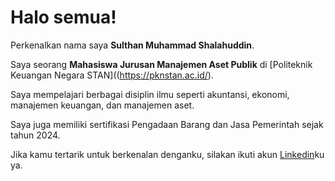 # Halo semua! 

Perkenalkan nama saya **Sulthan Muhammad Shalahuddin**.<br>

Saya seorang **Mahasiswa Jurusan Manajemen Aset Publik** di [Politeknik Keuangan Negara STAN]((https://pknstan.ac.id/).<br>

Saya mempelajari berbagai disiplin ilmu seperti akuntansi, ekonomi, manajemen keuangan, dan manajemen aset.<br>

Saya juga memiliki sertifikasi Pengadaan Barang dan Jasa Pemerintah sejak tahun 2024.<br>

Jika kamu tertarik untuk berkenalan denganku, silakan ikuti akun [Linkedin](https://www.linkedin.com/in/sulthan-shalahuddin/)ku ya.
